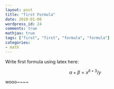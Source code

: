 ```yaml
---
layout: post
title: "first Formula"
date: 2010-01-08
wordpress_id: 24
comments: true
mathjax: true
tags: ["first", "first", "formula", "formula"]
categories:
- math
---
```

<meta name="_edit_last" content="1" />
<meta name="views" content="1013" />
Write first formula using latex here:

$$\alpha+\beta=x^{\delta+3}/y $$

wooo~~~~
